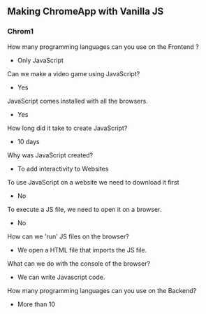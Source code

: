 ## Making ChromeApp with Vanilla JS 

### Chrom1

How many programming languages can you use on the Frontend ? 
 - Only JavaScript

Can we make a video game using JavaScript?
 - Yes

JavaScript comes installed with all the browsers.
 - Yes

How long did it take to create JavaScript?
 - 10 days

Why was JavaScript created?
 - To add interactivity to Websites
 
 To use JavaScript on a website we need to download it first
  - No
  
 To execute a JS file, we need to open it on a browser.
  - No
  
 How can we 'run' JS files on the browser?
  - We open a HTML file that imports the JS file.
  
 What can we do with the console of the browser?
  - We can write Javascript code.
  
 How many programming languages can you use on the Backend?
  - More than 10
